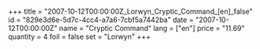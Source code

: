 +++
title = "2007-10-12T00:00:00Z_Lorwyn_Cryptic_Command_[en]_false"
id = "829e3d6e-5d7c-4cc4-a7a6-7cbf5a7442ba"
date = "2007-10-12T00:00:00Z"
name = "Cryptic Command"
lang = ["en"]
price = "11.69"
quantity = 4
foil = false
set = "Lorwyn"
+++
